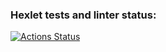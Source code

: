 ### Hexlet tests and linter status:
[![Actions Status](https://github.com/blonde2029/java-project-72/actions/workflows/hexlet-check.yml/badge.svg)](https://github.com/blonde2029/java-project-72/actions)